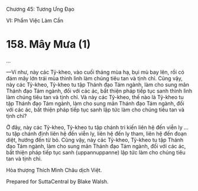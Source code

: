  

Chương 45: Tương Ưng Ðạo

VI: Phẩm Việc Làm Cần

# 158\. Mây Mưa (1)

…

—Ví như, này các Tỷ-kheo, vào cuối tháng mùa hạ, bụi mù bay lên, rồi có đám mây lớn trái mùa thình lình làm chúng tiêu tan và tịnh chỉ. Cũng vậy, này các Tỷ-kheo, Tỷ-kheo tu tập Thánh đạo Tám ngành, làm cho sung mãn Thánh đạo Tám ngành, đối với các ác, bất thiện pháp tiếp tục sanh thình lình làm chúng tiêu tan và tịnh chỉ. Và này các Tỷ-kheo, thế nào là Tỷ-kheo tu tập Thánh đạo Tám ngành, làm cho sung mãn Thánh đạo Tám ngành, đối với các ác, bất thiện pháp tiếp tục sanh lập tức làm cho chúng tiêu tan và tịnh chỉ?

Ở đây, này các Tỷ-kheo, Tỷ-kheo tu tập chánh tri kiến liên hệ đến viễn ly … tu tập chánh định liên hệ đến viễn ly, liên hệ đến ly tham, liên hệ đến đoạn diệt, hướng đến từ bỏ. Cũng vậy, này các Tỷ-kheo, Tỷ-kheo tu tập Thánh đạo Tám ngành, làm cho sung mãn Thánh đạo Tám ngành, đối với các ác, bất thiện pháp tiếp tục sanh (uppannuppanne) lập tức làm cho chúng tiêu tan và tịnh chỉ.

Hòa thượng Thích Minh Châu dịch Việt.

Prepared for SuttaCentral by Blake Walsh.